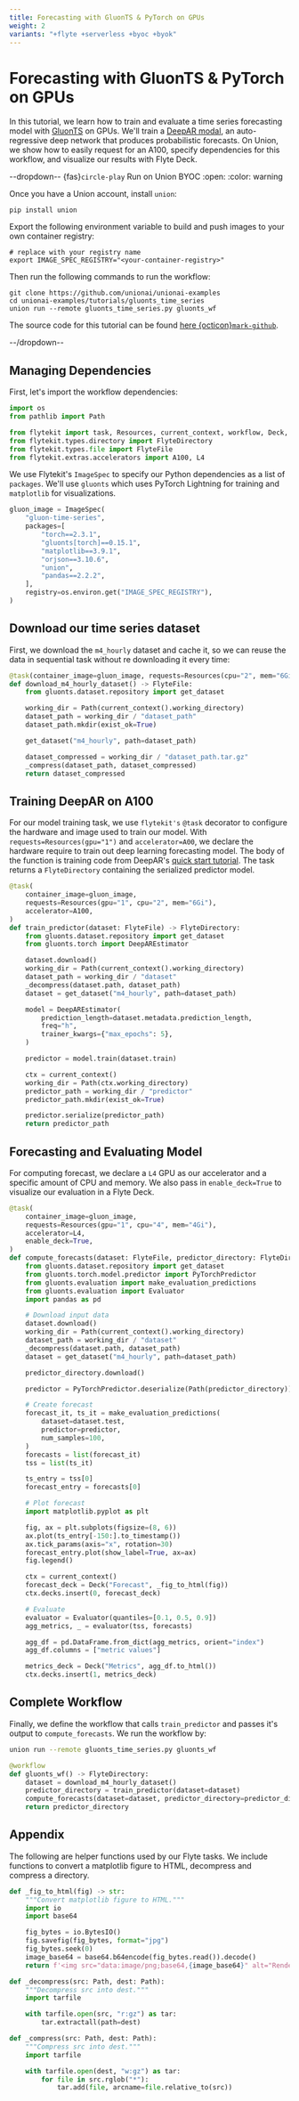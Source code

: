 ```yaml
---
title: Forecasting with GluonTS & PyTorch on GPUs
weight: 2
variants: "+flyte +serverless +byoc +byok"
---
```


# Forecasting with GluonTS & PyTorch on GPUs

In this tutorial, we learn how to train and evaluate a time series forecasting model
with [GluonTS](https://ts.gluon.ai/stable/) on GPUs. We'll train a
[DeepAR modal](https://arxiv.org/abs/1704.04110), an auto-regressive deep network that
produces probabilistic forecasts. On Union, we show how to easily request for an A100,
specify dependencies for this workflow, and visualize our results with Flyte Deck.

<!-- #region -->

--dropdown-- {fas}`circle-play` Run on Union BYOC
:open:
:color: warning

Once you have a Union account, install `union`:

```shell
pip install union
```

Export the following environment variable to build and push
images to your own container registry:

```shell
# replace with your registry name
export IMAGE_SPEC_REGISTRY="<your-container-registry>"
```

Then run the following commands to run the workflow:

```shell
git clone https://github.com/unionai/unionai-examples
cd unionai-examples/tutorials/gluonts_time_series
union run --remote gluonts_time_series.py gluonts_wf
```

The source code for this tutorial can be found [here {octicon}`mark-github`](https://www.github.com/unionai/unionai-examples/tree/main/tutorials/gluonts_time_series/gluonts_time_series.py).

--/dropdown--

<!-- #endregion -->

## Managing Dependencies

First, let's import the workflow dependencies:

```python
import os
from pathlib import Path
```

```python
from flytekit import task, Resources, current_context, workflow, Deck, ImageSpec
from flytekit.types.directory import FlyteDirectory
from flytekit.types.file import FlyteFile
from flytekit.extras.accelerators import A100, L4
```

We use Flytekit's `ImageSpec` to specify our Python dependencies as a list of `packages`.
We'll use `gluonts` which uses PyTorch Lightning for training and `matplotlib` for
visualizations.

```python
gluon_image = ImageSpec(
    "gluon-time-series",
    packages=[
        "torch==2.3.1",
        "gluonts[torch]==0.15.1",
        "matplotlib==3.9.1",
        "orjson==3.10.6",
        "union",
        "pandas==2.2.2",
    ],
    registry=os.environ.get("IMAGE_SPEC_REGISTRY"),
)
```

## Download our time series dataset

First, we download the `m4_hourly` dataset and cache it, so we can reuse the data
in sequential task without re downloading it every time:

```python
@task(container_image=gluon_image, requests=Resources(cpu="2", mem="6Gi"))
def download_m4_hourly_dataset() -> FlyteFile:
    from gluonts.dataset.repository import get_dataset

    working_dir = Path(current_context().working_directory)
    dataset_path = working_dir / "dataset_path"
    dataset_path.mkdir(exist_ok=True)

    get_dataset("m4_hourly", path=dataset_path)

    dataset_compressed = working_dir / "dataset_path.tar.gz"
    _compress(dataset_path, dataset_compressed)
    return dataset_compressed
```

## Training DeepAR on A100

For our model training task, we use `flytekit's` `@task` decorator to configure the
hardware and image used to train our model. With `requests=Resources(gpu="1")` and
`accelerator=A00`, we declare the hardware require to train out deep learning
forecasting model. The body of the function is training code from DeepAR's
[quick start tutorial](https://ts.gluon.ai/stable/tutorials/forecasting/quick_start_tutorial.html).
The task returns a `FlyteDirectory` containing the serialized predictor model.

```python
@task(
    container_image=gluon_image,
    requests=Resources(gpu="1", cpu="2", mem="6Gi"),
    accelerator=A100,
)
def train_predictor(dataset: FlyteFile) -> FlyteDirectory:
    from gluonts.dataset.repository import get_dataset
    from gluonts.torch import DeepAREstimator

    dataset.download()
    working_dir = Path(current_context().working_directory)
    dataset_path = working_dir / "dataset"
    _decompress(dataset.path, dataset_path)
    dataset = get_dataset("m4_hourly", path=dataset_path)

    model = DeepAREstimator(
        prediction_length=dataset.metadata.prediction_length,
        freq="h",
        trainer_kwargs={"max_epochs": 5},
    )

    predictor = model.train(dataset.train)

    ctx = current_context()
    working_dir = Path(ctx.working_directory)
    predictor_path = working_dir / "predictor"
    predictor_path.mkdir(exist_ok=True)

    predictor.serialize(predictor_path)
    return predictor_path
```

## Forecasting and Evaluating Model

For computing forecast, we declare a `L4` GPU as our accelerator and a specific amount
of CPU and memory. We also pass in `enable_deck=True` to visualize our evaluation
in a Flyte Deck.

```python
@task(
    container_image=gluon_image,
    requests=Resources(gpu="1", cpu="4", mem="4Gi"),
    accelerator=L4,
    enable_deck=True,
)
def compute_forecasts(dataset: FlyteFile, predictor_directory: FlyteDirectory):
    from gluonts.dataset.repository import get_dataset
    from gluonts.torch.model.predictor import PyTorchPredictor
    from gluonts.evaluation import make_evaluation_predictions
    from gluonts.evaluation import Evaluator
    import pandas as pd

    # Download input data
    dataset.download()
    working_dir = Path(current_context().working_directory)
    dataset_path = working_dir / "dataset"
    _decompress(dataset.path, dataset_path)
    dataset = get_dataset("m4_hourly", path=dataset_path)

    predictor_directory.download()

    predictor = PyTorchPredictor.deserialize(Path(predictor_directory))

    # Create forecast
    forecast_it, ts_it = make_evaluation_predictions(
        dataset=dataset.test,
        predictor=predictor,
        num_samples=100,
    )
    forecasts = list(forecast_it)
    tss = list(ts_it)

    ts_entry = tss[0]
    forecast_entry = forecasts[0]

    # Plot forecast
    import matplotlib.pyplot as plt

    fig, ax = plt.subplots(figsize=(8, 6))
    ax.plot(ts_entry[-150:].to_timestamp())
    ax.tick_params(axis="x", rotation=30)
    forecast_entry.plot(show_label=True, ax=ax)
    fig.legend()

    ctx = current_context()
    forecast_deck = Deck("Forecast", _fig_to_html(fig))
    ctx.decks.insert(0, forecast_deck)

    # Evaluate
    evaluator = Evaluator(quantiles=[0.1, 0.5, 0.9])
    agg_metrics, _ = evaluator(tss, forecasts)

    agg_df = pd.DataFrame.from_dict(agg_metrics, orient="index")
    agg_df.columns = ["metric values"]

    metrics_deck = Deck("Metrics", agg_df.to_html())
    ctx.decks.insert(1, metrics_deck)
```

<!-- #region -->

## Complete Workflow

Finally, we define the workflow that calls `train_predictor` and passes it's output
to `compute_forecasts`. We run the workflow by:

```bash
union run --remote gluonts_time_series.py gluonts_wf
```

<!-- #endregion -->

```python
@workflow
def gluonts_wf() -> FlyteDirectory:
    dataset = download_m4_hourly_dataset()
    predictor_directory = train_predictor(dataset=dataset)
    compute_forecasts(dataset=dataset, predictor_directory=predictor_directory)
    return predictor_directory
```

## Appendix

The following are helper functions used by our Flyte tasks. We include functions to
convert a matplotlib figure to HTML, decompress and compress a directory.

```python
def _fig_to_html(fig) -> str:
    """Convert matplotlib figure to HTML."""
    import io
    import base64

    fig_bytes = io.BytesIO()
    fig.savefig(fig_bytes, format="jpg")
    fig_bytes.seek(0)
    image_base64 = base64.b64encode(fig_bytes.read()).decode()
    return f'<img src="data:image/png;base64,{image_base64}" alt="Rendered Image" />'
```

```python
def _decompress(src: Path, dest: Path):
    """Decompress src into dest."""
    import tarfile

    with tarfile.open(src, "r:gz") as tar:
        tar.extractall(path=dest)
```

```python
def _compress(src: Path, dest: Path):
    """Compress src into dest."""
    import tarfile

    with tarfile.open(dest, "w:gz") as tar:
        for file in src.rglob("*"):
            tar.add(file, arcname=file.relative_to(src))
```
